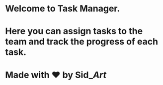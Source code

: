 # Welcome to Task Manager.

# Here you can assign tasks to the team and track the progress of each task.

# Made with ❤️ by Sid\__Art_

